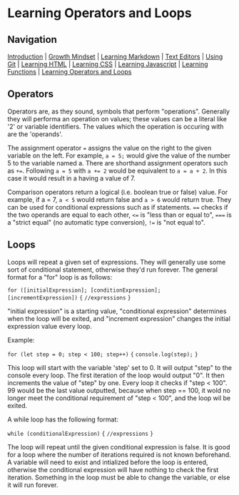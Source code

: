 # Learning Operators and Loops

## Navigation

[Introduction](https://frazmatic.github.io/reading-notes/) | [Growth Mindset](https://frazmatic.github.io/reading-notes/growth-mindset) | [Learning Markdown](https://frazmatic.github.io/reading-notes/learning-markdown) | [Text Editors](https://frazmatic.github.io/reading-notes/text-editor) | [Using Git](https://frazmatic.github.io/reading-notes/using-git) | [Learning HTML](https://frazmatic.github.io/reading-notes/learning-html) | [Learning CSS](https://frazmatic.github.io/reading-notes/learning-css) | [Learning Javascript](https://frazmatic.github.io/reading-notes/learning-javascript) | [Learning Functions](https://frazmatic.github.io/reading-notes/learning-functions) | [Learning Operators and Loops](https://frazmatic.github.io/reading-notes/learning-operators-and-loops)

## Operators

Operators are, as they sound, symbols that perform "operations". Generally they will performa an operation on values; these values can be a literal like '2' or variable identifiers. The values which the operation is occuring with are the 'operands'. 

The assignment operator `=` assigns the value on the right to the given variable on the left. For example, `a = 5;` would give the value of the number 5 to the variable named a. There are shorthand assignment operators such as `+=`. Following `a = 5` with `a += 2` would be equivalent to `a = a + 2`. In this case it would result in a having a value of 7.

Comparison operators return a logical (i.e. boolean true or false) value. For example, if a = 7, `a < 5` would return false and `a > 6` would return true. They can be used for conditional expressions such as if statements. `==` checks if the two operands are equal to each other, `<=` is "less than or equal to", `===` is a "strict equal" (no automatic type conversion), `!=` is "not equal to".

## Loops

Loops will repeat a given set of expressions. They will generally use some sort of conditional statement, otherwise they'd run forever. The general format for a "for" loop is as follows:

`for ([initialExpression]; [conditionExpression]; [incrementExpression])`
    `{`
        `//expressions`
    `}`

"initial expression" is a starting value, "conditional expression" determines when the loop will be exited, and "increment expression" changes the initial expression value every loop.

Example:

`for (let step = 0; step < 100; step++)`
    `{`
        `console.log(step);`
    `}`

This loop will start with the variable 'step' set to 0. It will output "step" to the console every loop. The first iteration of the loop would output "0". It then increments the value of "step" by one. Every loop it checks if "step < 100". 99 would be the last value outputted, because when step == 100, it wold no longer meet the conditional requirement of "step < 100", and the loop wil be exited.

A while loop has the following format:

`while (conditionalExpression)`
    `{`
        `//expressions`
    `}`

The loop will repeat until the given conditional expression is false. It is good for a loop where the number of iterations required is not known beforehand. A variable will need to exist and intialized before the loop is entered, otherwise the conditional expression will have nothing to check the first iteration. Something in the loop must be able to change the variable, or else it will run forever.